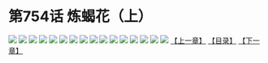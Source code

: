 # 第754话 炼蝎花（上）
![](https://mhpic.xiaomingtaiji.net/comic/D/斗破苍穹/第754话F1_262395/1.jpg-zymk.middle.webp)
![](https://mhpic.xiaomingtaiji.net/comic/D/斗破苍穹/第754话F1_262395/2.jpg-zymk.middle.webp)
![](https://mhpic.xiaomingtaiji.net/comic/D/斗破苍穹/第754话F1_262395/3.jpg-zymk.middle.webp)
![](https://mhpic.xiaomingtaiji.net/comic/D/斗破苍穹/第754话F1_262395/4.jpg-zymk.middle.webp)
![](https://mhpic.xiaomingtaiji.net/comic/D/斗破苍穹/第754话F1_262395/5.jpg-zymk.middle.webp)
![](https://mhpic.xiaomingtaiji.net/comic/D/斗破苍穹/第754话F1_262395/6.jpg-zymk.middle.webp)
![](https://mhpic.xiaomingtaiji.net/comic/D/斗破苍穹/第754话F1_262395/7.jpg-zymk.middle.webp)
![](https://mhpic.xiaomingtaiji.net/comic/D/斗破苍穹/第754话F1_262395/8.jpg-zymk.middle.webp)
![](https://mhpic.xiaomingtaiji.net/comic/D/斗破苍穹/第754话F1_262395/9.jpg-zymk.middle.webp)
![](https://mhpic.xiaomingtaiji.net/comic/D/斗破苍穹/第754话F1_262395/10.jpg-zymk.middle.webp)
![](https://mhpic.xiaomingtaiji.net/comic/D/斗破苍穹/第754话F1_262395/11.jpg-zymk.middle.webp)
![](https://mhpic.xiaomingtaiji.net/comic/D/斗破苍穹/第754话F1_262395/12.jpg-zymk.middle.webp)
![](https://mhpic.xiaomingtaiji.net/comic/D/斗破苍穹/第754话F1_262395/13.jpg-zymk.middle.webp)
![](https://mhpic.xiaomingtaiji.net/comic/D/斗破苍穹/第754话F1_262395/14.jpg-zymk.middle.webp)
![](https://mhpic.xiaomingtaiji.net/comic/D/斗破苍穹/第754话F1_262395/15.jpg-zymk.middle.webp)
![](https://mhpic.xiaomingtaiji.net/comic/D/斗破苍穹/第754话F1_262395/16.jpg-zymk.middle.webp)
[【上一章】](./757.md)
[【目录】](./README.md)
[【下一章】](./759.md)
